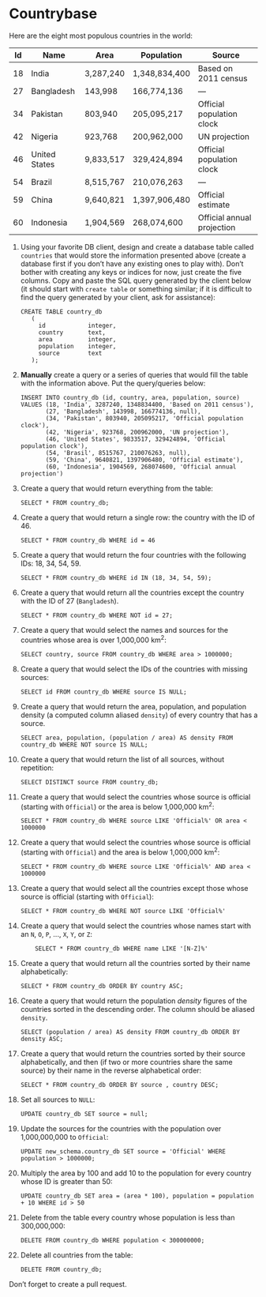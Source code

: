 # Countrybase

Here are the eight most populous countries in the world: 

| Id | Name           | Area      | Population    | Source                     |
|----|----------------|-----------|---------------|----------------------------|
| 18 |  India         | 3,287,240 | 1,348,834,400 | Based on 2011 census       |
| 27 |  Bangladesh    | 143,998   | 166,774,136   | —                          |
| 34 |  Pakistan      | 803,940   | 205,095,217   | Official population clock  |
| 42 |  Nigeria       | 923,768   | 200,962,000   | UN projection              |
| 46 |  United States | 9,833,517 | 329,424,894   | Official population clock  |
| 54 |  Brazil        | 8,515,767 | 210,076,263   | —                          |
| 59 |  China         | 9,640,821 | 1,397,906,480 | Official estimate          |
| 60 |  Indonesia     | 1,904,569 | 268,074,600   | Official annual projection |

1. Using your favorite DB client, design and create a database table called `countries` that would store the information presented above (create a database first if you don’t have any existing ones to play with). Don’t bother with creating any keys or indices for now, just create the five columns. Copy and paste the SQL query generated by the client below (it should start with `create table` or something similar; if it is difficult to find the query generated by your client, ask for assistance):

    ```postgresql
    CREATE TABLE country_db
       (
         id            integer,
         country       text,
         area          integer,
         population    integer,
         source        text
       );
    ```

2. **Manually** create a query or a series of queries that would fill the table with the information above. Put the query/queries below:

    ```postgresql
    INSERT INTO country_db (id, country, area, population, source)
    VALUES (18, 'India', 3287240, 1348834400, 'Based on 2011 census'),
           (27, 'Bangladesh', 143998, 166774136, null),
           (34, 'Pakistan', 803940, 205095217, 'Official population clock'),
           (42, 'Nigeria', 923768, 200962000, 'UN projection'),
           (46, 'United States', 9833517, 329424894, 'Official population clock'),
           (54, 'Brasil', 8515767, 210076263, null),
           (59, 'China', 9640821, 1397906480, 'Official estimate'),
           (60, 'Indonesia', 1904569, 268074600, 'Official annual projection')

    ```

3. Create a query that would return everything from the table:

    ```postgresql
    SELECT * FROM country_db;
    ```

4. Create a query that would return a single row: the country with the ID of 46.

    ```postgresql
    SELECT * FROM country_db WHERE id = 46
    ```

5. Create a query that would return the four countries with the following IDs: 18, 34, 54, 59.

    ```postgresql
    SELECT * FROM country_db WHERE id IN (18, 34, 54, 59);
    ```

6. Create a query that would return all the countries except the country with the ID of 27 (`Bangladesh`).

    ```postgresql
    SELECT * FROM country_db WHERE NOT id = 27;
    ```

7. Create a query that would select the names and sources for the countries whose area is over 1,000,000 km<sup>2</sup>:

    ```postgresql
    SELECT country, source FROM country_db WHERE area > 1000000;
    ```
    
8. Create a query that would select the IDs of the countries with missing sources:

    ```postgresql
    SELECT id FROM country_db WHERE source IS NULL;
    ```
    
9. Create a query that would return the area, population, and population density (a computed column aliased `density`) of every country that has a source.

    ```postgresql
    SELECT area, population, (population / area) AS density FROM country_db WHERE NOT source IS NULL;

    ```
    
10. Create a query that would return the list of all sources, without repetition:

    ```postgresql
    SELECT DISTINCT source FROM country_db;
    ```

11. Create a query that would select the countries whose source is official (starting with `Official`) or the area is below 1,000,000 km<sup>2</sup>:

    ```postgresql
    SELECT * FROM country_db WHERE source LIKE 'Official%' OR area < 1000000

    ```

12. Create a query that would select the countries whose source is official (starting with `Official`) and the area is below 1,000,000 km<sup>2</sup>:

    ```postgresql
    SELECT * FROM country_db WHERE source LIKE 'Official%' AND area < 1000000

    ```
    
13. Create a query that would select all the countries except those whose source is official (starting with `Official`):

    ```postgresql
    SELECT * FROM country_db WHERE NOT source LIKE 'Official%'

    ```
    
14. Create a query that would select the countries whose names start with an `N`, `O`, `P`, ..., `X`, `Y`, or `Z`:
    ```postgresql
        SELECT * FROM country_db WHERE name LIKE '[N-Z]%'
    ```
    
15. Create a query that would return all the countries sorted by their name alphabetically:

    ```postgresql
    SELECT * FROM country_db ORDER BY country ASC;
    ```

16. Create a query that would return the population _density_ figures of the countries sorted in the descending order. The column should be aliased `density`.

    ```postgresql
    SELECT (population / area) AS density FROM country_db ORDER BY density ASC;

    ```

17. Create a query that would return the countries sorted by their source alphabetically, and then (if two or more countries share the same source) by their name in the reverse alphabetical order:

    ```postgresql
    SELECT * FROM country_db ORDER BY source , country DESC;

    ```
    
18. Set all sources to `NULL`:

    ```postgresql
    UPDATE country_db SET source = null;
    ```
    
19. Update the sources for the countries with the population over 1,000,000,000 to `Official`:

    ```postgresql
    UPDATE new_schema.country_db SET source = 'Official' WHERE population > 1000000;

    ```
    
20. Multiply the area by 100 and add 10 to the population for every country whose ID is greater than 50:

    ```postgresql
    UPDATE country_db SET area = (area * 100), population = population + 10 WHERE id > 50

    ```

21. Delete from the table every country whose population is less than 300,000,000:

    ```postgresql
    DELETE FROM country_db WHERE population < 300000000;
    ```

22. Delete all countries from the table:

    ```postgresql
    DELETE FROM country_db;
    ```
    
Don’t forget to create a pull request.
